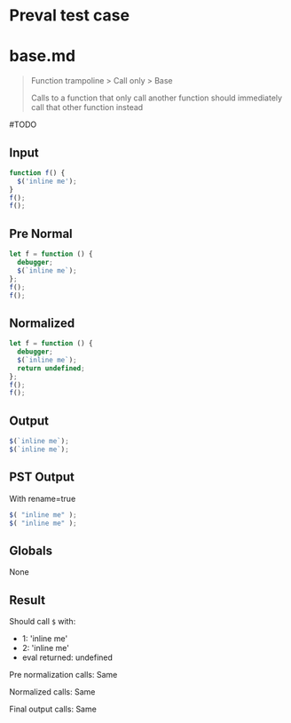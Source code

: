 # Preval test case

# base.md

> Function trampoline > Call only > Base
>
> Calls to a function that only call another function should immediately call that other function instead 

#TODO

## Input

`````js filename=intro
function f() {
  $('inline me');
}
f();
f();
`````

## Pre Normal

`````js filename=intro
let f = function () {
  debugger;
  $(`inline me`);
};
f();
f();
`````

## Normalized

`````js filename=intro
let f = function () {
  debugger;
  $(`inline me`);
  return undefined;
};
f();
f();
`````

## Output

`````js filename=intro
$(`inline me`);
$(`inline me`);
`````

## PST Output

With rename=true

`````js filename=intro
$( "inline me" );
$( "inline me" );
`````

## Globals

None

## Result

Should call `$` with:
 - 1: 'inline me'
 - 2: 'inline me'
 - eval returned: undefined

Pre normalization calls: Same

Normalized calls: Same

Final output calls: Same
